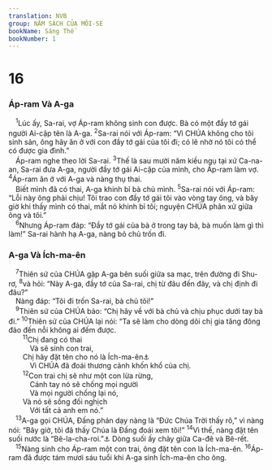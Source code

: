 ```yaml
---
translation: NVB
group: NĂM SÁCH CỦA MÔI-SE
bookName: Sáng Thế 
bookNumber: 1
---
```


<div class="title"><h1>16</h1><h3>Áp-ram Và A-ga </h3></div>
<span class="verse sa_16_1"> <sup>1</sup>Lúc ấy, Sa-rai, vợ Áp-ram không sinh con được. Bà có một đầy tớ gái người Ai-cập tên là A-ga. </span>
<span class="verse sa_16_2"><sup>2</sup>Sa-rai nói với Áp-ram: “Vì CHÚA không cho tôi sinh sản, ông hãy ăn ở với con đầy tớ gái của tôi đi; có lẽ nhờ nó tôi có thể có được gia đình.” <br/> Áp-ram nghe theo lời Sa-rai. </span>
<span class="verse sa_16_3"><sup>3</sup>Thế là sau mười năm kiều ngụ tại xứ Ca-na-an, Sa-rai đưa A-ga, người đầy tớ gái Ai-cập của mình, cho Áp-ram làm vợ. </span>
<span class="verse sa_16_4"><sup>4</sup>Áp-ram ăn ở với A-ga và nàng thụ thai. <br/> Biết mình đã có thai, A-ga khinh bỉ bà chủ mình. </span>
<span class="verse sa_16_5"><sup>5</sup>Sa-rai nói với Áp-ram: “Lỗi này ông phải chịu! Tôi trao con đầy tớ gái tôi vào vòng tay ông, và bây giờ khi thấy mình có thai, mắt nó khinh bỉ tôi; nguyện CHÚA phân xử giữa ông và tôi.” <br/></span>
<span class="verse sa_16_6"> <sup>6</sup>Nhưng Áp-ram đáp: “Đầy tớ gái của bà ở trong tay bà, bà muốn làm gì thì làm!” Sa-rai hành hạ A-ga, nàng bỏ chủ trốn đi. <br/></span>
<div class="title"><h3>A-ga Và Ích-ma-ên </h3></div>
<span class="verse sa_16_7"> <sup>7</sup>Thiên sứ của CHÚA gặp A-ga bên suối giữa sa mạc, trên đường đi Shu-rơ, </span>
<span class="verse sa_16_8"><sup>8</sup>và hỏi: “Này A-ga, đầy tớ của Sa-rai, chị từ đâu đến đây, và chị định đi đâu?” <br/> Nàng đáp: “Tôi đi trốn Sa-rai, bà chủ tôi!” <br/></span>
<span class="verse sa_16_9"> <sup>9</sup>Thiên sứ của CHÚA bảo: “Chị hãy về với bà chủ và chịu phục dưới tay bà đi.” </span>
<span class="verse sa_16_10"><sup>10</sup>Thiên sứ của CHÚA lại nói: “Ta sẽ làm cho dòng dõi chị gia tăng đông đảo đến nỗi không ai đếm được. <br/></span>
<span class="verse sa_16_11">  <sup>11</sup>Chị đang có thai <br/>   Và sẽ sinh con trai, <br/>  Chị hãy đặt tên cho nó là Ích-ma-ên<a data-toggle="tooltip" data-placement="bottom" title="Có nghĩa là ‘Chúa nghe’">⚓</a><br/>   Vì CHÚA đã đoái thương cảnh khốn khổ của chị. <br/></span>
<span class="verse sa_16_12">  <sup>12</sup>Con trai chị sẽ như một con lừa rừng, <br/>   Cánh tay nó sẽ chống mọi người <br/>   Và mọi người chống lại nó, <br/>  Và nó sẽ sống đối nghịch <br/>   Với tất cả anh em nó.” <br/></span>
<span class="verse sa_16_13"> <sup>13</sup>A-ga gọi CHÚA, Đấng phán dạy nàng là “Đức Chúa Trời thấy rõ,” vì nàng nói: “Bây giờ, tôi đã thấy Chúa là Đấng đoái xem tôi!” </span>
<span class="verse sa_16_14"><sup>14</sup>Vì thế, nàng đặt tên suối nước là “Bê-la-cha-roi.”<a data-toggle="tooltip" data-placement="bottom" title="Bê-la-cha-roi: nghĩa là suối của Đấng Hằng Sống đã đoái xem tôi">⚓</a> Dòng suối ấy chảy giữa Ca-đê và Bê-rết. <br/></span>
<span class="verse sa_16_15"> <sup>15</sup>Nàng sinh cho Áp-ram một con trai, ông đặt tên con là Ích-ma-ên. </span>
<span class="verse sa_16_16"><sup>16</sup>Áp-ram đã được tám mươi sáu tuổi khi A-ga sinh Ích-ma-ên cho ông. <br/></span>
